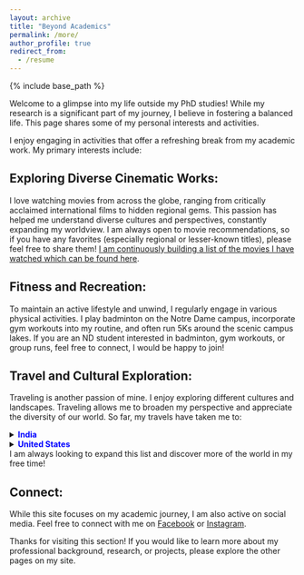 ```yaml
---
layout: archive
title: "Beyond Academics"
permalink: /more/
author_profile: true
redirect_from:
  - /resume
---
```


{% include base_path %}

Welcome to a glimpse into my life outside my PhD studies! While my research is a significant part of my journey, I believe in fostering a balanced life. This page shares some of my personal interests and activities.

I enjoy engaging in activities that offer a refreshing break from my academic work. My primary interests include:

## Exploring Diverse Cinematic Works:

I love watching movies from across the globe, ranging from critically acclaimed international films to hidden regional gems. This passion has helped me understand diverse cultures and perspectives, constantly expanding my worldview. I am always open to movie recommendations, so if you have any favorites (especially regional or lesser-known titles), please feel free to share them! [I am continuously building a list of the movies I have watched which can be found here](https://letterboxd.com/hmaharna/films/by/rating/).

## Fitness and Recreation:

To maintain an active lifestyle and unwind, I regularly engage in various physical activities. I play badminton on the Notre Dame campus, incorporate gym workouts into my routine, and often run 5Ks around the scenic campus lakes. If you are an ND student interested in badminton, gym workouts, or group runs, feel free to connect, I would be happy to join!

## Travel and Cultural Exploration:

Traveling is another passion of mine. I enjoy exploring different cultures and landscapes. Traveling allows me to broaden my perspective and appreciate the diversity of our world. So far, my travels have taken me to:

<details>
  <summary><strong><span style="color:blue">India</span></strong></summary>

  <details>
    <summary><strong>Odisha</strong> <span style="font-weight: normal;">(home state)</span></summary>
    <ul>
      <li>Baleshwar (home town)</li>
      <li>Chandipur Sea Beach</li>
      <li>Emami Jagannath Temple</li>
      <li>Panchalingeswar Temple</li>
      <li>Bhubaneswar</li>
      <li>Nandankanan Zoological Park</li>
      <li>Udayagiri and Khandagiri Caves</li>
      <li>Dhauli Shanti Stupa</li>
      <li>Regional Museum of Natural History</li>
      <li>Odisha State Museum</li>
      <li>Lingaraj Temple</li>
      <li>Mukteshwar Mahadev Temple</li>
      <li>Rajarani Temple</li>
      <li>Kedaragauri Temple</li>
      <li>Puri</li>
      <li>Shree Jagannatha Temple Puri</li>
      <li>Shree Gundicha Temple</li>
      <li>Sun Temple, Konarak</li>
      <li>Baripada</li>
      <li>Similipal National Park</li>      
      <li>Bāliḍihā Dam</li>
      <li>Cuttack</li>
    </ul>
  </details>

  <details>
    <summary><strong>Kerala</strong></summary>
    <ul>
      <li>Thiruvananthapuram</li>
      <li>Sree Padmanabhaswamy Temple</li>
      <li>Alleppey</li>
      <li>Munnar</li>
      <li>Ponmudi Hill Station</li>
    </ul>
  </details>

  <details>
    <summary><strong>Karnataka</strong></summary>
    <ul>
      <li>Bengaluru</li>
      <li>Davanagere</li>
      <li>Hampi</li>
      <li>Chitradurga Fort</li>
      <li>Jigani</li>
    </ul>
  </details>

  <details>
    <summary><strong>West Bengal</strong></summary>
    <ul>
      <li>Kolkata</li>
      <li>Kharagpur</li>
      <li>Digha</li>
    </ul>
  </details>

  <details>
    <summary><strong>Delhi</strong></summary>
    <ul>
      <li>New Delhi</li>
    </ul>
  </details>

  <details>
    <summary><strong>Tamil Nadu</strong></summary>
    <ul>
      <li>Rameswaram</li>
      <li>Madurai</li>
      <li>Kanniyakumari</li>
    </ul>
  </details>

</details>

<details>
  <summary><strong><span style="color:blue">United States</span></strong></summary>

  <details>
    <summary><strong>Indiana</strong> <span style="font-weight: normal;">(current state)</span></summary>
    <ul>
      <li>South Bend (current town)</li>
      <li>Indianapolis</li>
      <li>Indiana Dunes State Park</li>
      <li>Michigan City</li>
      <li>Potato Creek State Park</li>
      <li>Potawatomi Zoo</li>
      <li>Heatherwood Equestrian Academy</li>
      <!-- Add more cities here -->
    </ul>
  </details>

  <details>
    <summary><strong>Illinois</strong></summary>
    <ul>
      <li>Chicago</li>
    </ul>
  </details>

  <details>
    <summary><strong>Michigan</strong></summary>
    <ul>
      <li>Fernwood Botanical Garden</li>
    </ul>
  </details>

  <details>
    <summary><strong>Ohio</strong></summary>
    <ul>
      <li>Columbus</li>
    </ul>
  </details>

  <details>
    <summary><strong>Wisconsin</strong></summary>
    <ul>
      <li>Madison</li>
    </ul>
  </details>

</details>I am always looking to expand this list and discover more of the world in my free time!

## Connect:

While this site focuses on my academic journey, I am also active on social media. Feel free to connect with me on [Facebook](https://www.facebook.com/hariharamaharna1644/) or [Instagram](https://www.instagram.com/hariharamaharna/).

Thanks for visiting this section! If you would like to learn more about my professional background, research, or projects, please explore the other pages on my site.
